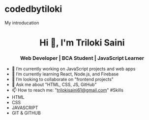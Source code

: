 # codedbytiloki
My introducation
<h1 align="center">Hi 👋, I'm Triloki Saini</h1>
<h3 align="center">Web Developer | BCA Student | JavaScript Learner</h3>

- 🔭 I’m currently working on JavaScript projects and web apps
- 🌱 I’m currently learning React, Node.js, and Firebase
- 👯 I’m looking to collaborate on "frontend projects"
- 💬 Ask me about "HTML, CSS, JS, GitHub"
- 📫 How to reach me: "trilokisaini61@gmail.com"
#Skills
- HTML
- CSS
- JAVASCRIPT
- GIT & GITHUB
